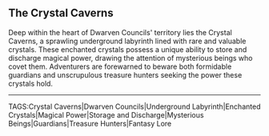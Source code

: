 ## The Crystal Caverns

Deep within the heart of Dwarven Councils' territory lies the Crystal Caverns, a sprawling underground labyrinth lined with rare and valuable crystals. These enchanted crystals possess a unique ability to store and discharge magical power, drawing the attention of mysterious beings who covet them. Adventurers are forewarned to beware both formidable guardians and unscrupulous treasure hunters seeking the power these crystals hold.


---

TAGS:Crystal Caverns|Dwarven Councils|Underground Labyrinth|Enchanted Crystals|Magical Power|Storage and Discharge|Mysterious Beings|Guardians|Treasure Hunters|Fantasy Lore
